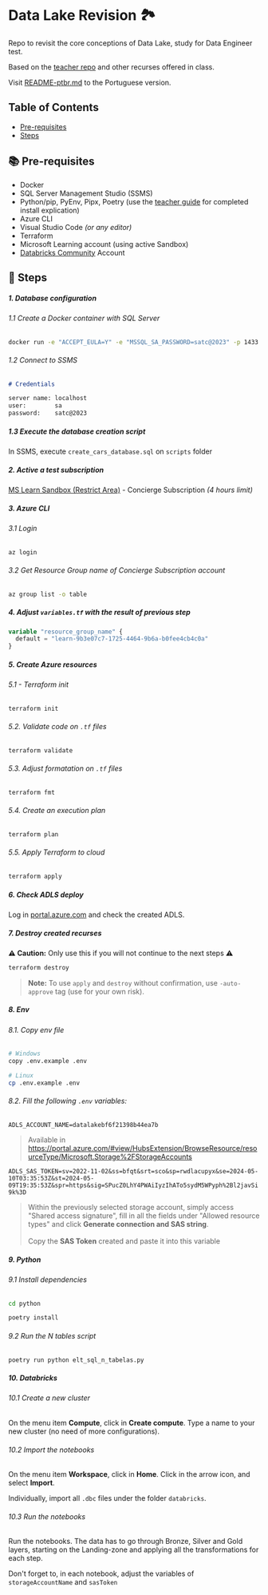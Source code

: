 # Data Lake Revision 🏞️
Repo to revisit the core conceptions of Data Lake, study for Data Engineer test. 

Based on the [teacher repo](https://github.com/jlsilva01/adls-azure) and other recurses offered in class.

Visit [README-ptbr.md](./README-ptbr.md) to the Portuguese version.

## Table of Contents

- [Pre-requisites](#📚-pre-requisites)
- [Steps](#👣-steps)


## 📚 Pre-requisites

- Docker
- SQL Server Management Studio (SSMS)
- Python/pip, PyEnv, Pipx, Poetry (use the [teacher guide](https://storage.satc.edu.br/arquivos/docentes/4906/20241/files/ED/Python%20ED/Python%20para%20Engenharia%20de%20Dados.pdf) for completed install explication)
- Azure CLI
- Visual Studio Code _(or any editor)_
- Terraform
- Microsoft Learning account (using active Sandbox)
- [Databricks Community](https://community.databricks.com/) Account

## 👣 Steps

##### 1. Database configuration

###### 1.1 Create a Docker container with SQL Server
```bash
docker run -e "ACCEPT_EULA=Y" -e "MSSQL_SA_PASSWORD=satc@2023" -p 1433:1433 --name satc-sql-server --hostname satc-sql-server -d mcr.microsoft.com/mssql/server:2022-latest
```

###### 1.2 Connect to SSMS 

```markdown
# Credentials

server name: localhost
user:        sa
password:    satc@2023
```

##### 1.3 Execute the database creation script

In SSMS, execute `create_cars_database.sql` on `scripts` folder

##### 2. Active a test subscription
[MS Learn Sandbox (Restrict Area)](https://learn.microsoft.com/pt-br/training/modules/develop-test-deploy-azure-functions-with-core-tools/5-exercise-publish-function-core-tools?ns-enrollment-type=learningpath&ns-enrollment-id=learn.create-serverless-applications) - Concierge Subscription _(4 hours limit)_ 

##### 3. Azure CLI

###### 3.1 Login

```bash  copy
az login
```

###### 3.2 Get Resource Group name of Concierge Subscription account

```bash copy
az group list -o table
```

##### 4. Adjust `variables.tf` with the result of previous step

```terraform
variable "resource_group_name" {
  default = "learn-9b3e07c7-1725-4464-9b6a-b0fee4cb4c0a"
}
```

##### 5. Create Azure resources
###### 5.1 - Terraform init

```bash
terraform init
```

###### 5.2. Validate code on `.tf` files

```bash
terraform validate
```

###### 5.3. Adjust formatation on `.tf` files

```bash
terraform fmt
```

###### 5.4. Create an execution plan

```bash 
terraform plan
```

###### 5.5. Apply Terraform to cloud

```bash
terraform apply
```

##### 6. Check ADLS deploy

Log in [portal.azure.com](https://portal.azure.com/) and check the created ADLS.

##### 7. Destroy created recurses 

**⚠️ Caution:** Only use this if you will not continue to the next steps ⚠️

```bash
terraform destroy
```

> <b>Note:</b> To use `apply` and `destroy` without confirmation, use `-auto-approve` tag (use for your own risk).

##### 8. Env

###### 8.1. Copy env file
```bash
# Windows
copy .env.example .env

# Linux
cp .env.example .env
```

###### 8.2. Fill the following `.env` variables:


`ADLS_ACCOUNT_NAME=datalakebf6f21398b44ea7b`

> Available in https://portal.azure.com/#view/HubsExtension/BrowseResource/resourceType/Microsoft.Storage%2FStorageAccounts

`ADLS_SAS_TOKEN=sv=2022-11-02&ss=bfqt&srt=sco&sp=rwdlacupyx&se=2024-05-10T03:35:53Z&st=2024-05-09T19:35:53Z&spr=https&sig=SPucZ0LhY4PWAiIyzIhATo5sydM5WPyph%2Bl2javSi9k%3D`

> Within the previously selected storage account, simply access "Shared access signature", fill in all the fields under "Allowed resource types" and click **Generate connection and SAS string**. <br><br> Copy the **SAS Token** created and paste it into this variable

##### 9. Python

###### 9.1 Install dependencies

```bash
cd python

poetry install
```

###### 9.2 Run the N tables script

```bash
poetry run python elt_sql_n_tabelas.py
```

##### 10. Databricks

###### 10.1 Create a new cluster

On the menu item **Compute**, click in **Create compute**. Type a name to your new cluster (no need of more configurations).

###### 10.2 Import the notebooks

On the menu item **Workspace**, click in **Home**. Click in the arrow icon, and select **Import**. 

Individually, import all `.dbc` files under the folder `databricks`.

###### 10.3 Run the notebooks

Run the notebooks. The data has to go through Bronze, Silver and Gold layers, starting on the Landing-zone and applying all the transformations for each step.

Don't forget to, in each notebook, adjust the variables of `storageAccountName` and `sasToken`
